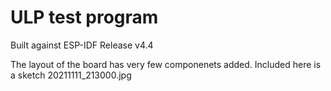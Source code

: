 # ULP test program

Built against
	ESP-IDF Release v4.4

The layout of the board has very few componenets added. Included here is a sketch
	20211111_213000.jpg

